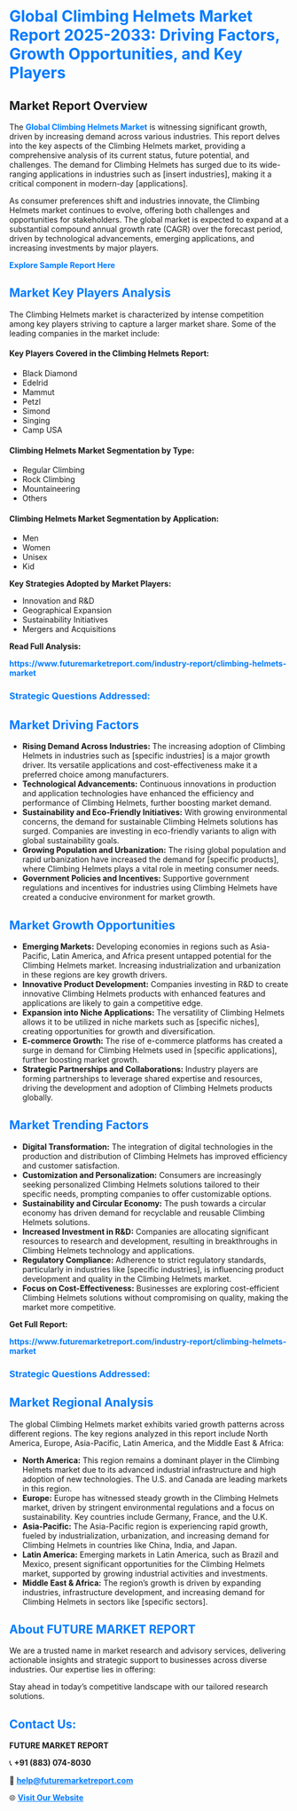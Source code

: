 <h1 style="color: #007BFF;">Global Climbing Helmets Market Report 2025-2033: Driving Factors, Growth Opportunities, and Key Players</h1>

<section id="overview">
<h2>Market Report Overview</h2>
<p>The <a href="https://www.futuremarketreport.com/industry-report/climbing-helmets-market" style="color: #007BFF; text-decoration: none;"><strong>Global Climbing Helmets Market</strong></a> is witnessing significant growth, driven by increasing demand across various industries. This report delves into the key aspects of the Climbing Helmets market, providing a comprehensive analysis of its current status, future potential, and challenges. The demand for Climbing Helmets has surged due to its wide-ranging applications in industries such as [insert industries], making it a critical component in modern-day [applications].</p>
<p>As consumer preferences shift and industries innovate, the Climbing Helmets market continues to evolve, offering both challenges and opportunities for stakeholders. The global market is expected to expand at a substantial compound annual growth rate (CAGR) over the forecast period, driven by technological advancements, emerging applications, and increasing investments by major players.</p>
</section>

<section id="overview">
<p><a href="https://www.futuremarketreport.com/request-sample/reportId=44016" style="color: #007BFF; text-decoration: none;"><strong>Explore Sample Report Here</strong></a></p>
</section>

<section id="key-players">
<h2 style="color: #007BFF;">Market Key Players Analysis</h2>
<p>The Climbing Helmets market is characterized by intense competition among key players striving to capture a larger market share. Some of the leading companies in the market include:</p>
<h4>Key Players Covered in the Climbing Helmets Report:</h4>
<ul><li>Black Diamond</li><li>Edelrid</li><li>Mammut</li><li>Petzl</li><li>Simond</li><li>Singing</li><li>Camp USA</li></ul>
<h4>Climbing Helmets Market Segmentation by Type:</h4>
<ul><li>Regular Climbing</li><li>Rock Climbing</li><li>Mountaineering</li><li>Others</li></ul>

<h4>Climbing Helmets Market Segmentation by Application:</h4>
<ul><li>Men</li><li>Women</li><li>Unisex</li><li>Kid</li></ul>
<p><strong>Key Strategies Adopted by Market Players:</strong></p>
<ul>
<li>Innovation and R&D</li>
<li>Geographical Expansion</li>
<li>Sustainability Initiatives</li>
<li>Mergers and Acquisitions</li>
</ul>
</section>

<section>
<p><strong>Read Full Analysis: </strong></p><a href="https://www.futuremarketreport.com/industry-report/climbing-helmets-market" style="color: #007BFF; text-decoration: none;"><strong>https://www.futuremarketreport.com/industry-report/climbing-helmets-market</strong></a>
<h3 style="color: #007BFF;">Strategic Questions Addressed:</h3>
</section>

<section id="driving-factors">
<h2 style="color: #007BFF;">Market Driving Factors</h2>
<ul>
<li><strong>Rising Demand Across Industries:</strong> The increasing adoption of Climbing Helmets in industries such as [specific industries] is a major growth driver. Its versatile applications and cost-effectiveness make it a preferred choice among manufacturers.</li>
<li><strong>Technological Advancements:</strong> Continuous innovations in production and application technologies have enhanced the efficiency and performance of Climbing Helmets, further boosting market demand.</li>
<li><strong>Sustainability and Eco-Friendly Initiatives:</strong> With growing environmental concerns, the demand for sustainable Climbing Helmets solutions has surged. Companies are investing in eco-friendly variants to align with global sustainability goals.</li>
<li><strong>Growing Population and Urbanization:</strong> The rising global population and rapid urbanization have increased the demand for [specific products], where Climbing Helmets plays a vital role in meeting consumer needs.</li>
<li><strong>Government Policies and Incentives:</strong> Supportive government regulations and incentives for industries using Climbing Helmets have created a conducive environment for market growth.</li>
</ul>
</section>

<section id="growth-opportunities">
<h2 style="color: #007BFF;">Market Growth Opportunities</h2>
<ul>
<li><strong>Emerging Markets:</strong> Developing economies in regions such as Asia-Pacific, Latin America, and Africa present untapped potential for the Climbing Helmets market. Increasing industrialization and urbanization in these regions are key growth drivers.</li>
<li><strong>Innovative Product Development:</strong> Companies investing in R&D to create innovative Climbing Helmets products with enhanced features and applications are likely to gain a competitive edge.</li>
<li><strong>Expansion into Niche Applications:</strong> The versatility of Climbing Helmets allows it to be utilized in niche markets such as [specific niches], creating opportunities for growth and diversification.</li>
<li><strong>E-commerce Growth:</strong> The rise of e-commerce platforms has created a surge in demand for Climbing Helmets used in [specific applications], further boosting market growth.</li>
<li><strong>Strategic Partnerships and Collaborations:</strong> Industry players are forming partnerships to leverage shared expertise and resources, driving the development and adoption of Climbing Helmets products globally.</li>
</ul>
</section>

<section id="trending-factors">
<h2 style="color: #007BFF;">Market Trending Factors</h2>
<ul>
<li><strong>Digital Transformation:</strong> The integration of digital technologies in the production and distribution of Climbing Helmets has improved efficiency and customer satisfaction.</li>
<li><strong>Customization and Personalization:</strong> Consumers are increasingly seeking personalized Climbing Helmets solutions tailored to their specific needs, prompting companies to offer customizable options.</li>
<li><strong>Sustainability and Circular Economy:</strong> The push towards a circular economy has driven demand for recyclable and reusable Climbing Helmets solutions.</li>
<li><strong>Increased Investment in R&D:</strong> Companies are allocating significant resources to research and development, resulting in breakthroughs in Climbing Helmets technology and applications.</li>
<li><strong>Regulatory Compliance:</strong> Adherence to strict regulatory standards, particularly in industries like [specific industries], is influencing product development and quality in the Climbing Helmets market.</li>
<li><strong>Focus on Cost-Effectiveness:</strong> Businesses are exploring cost-efficient Climbing Helmets solutions without compromising on quality, making the market more competitive.</li>
</ul>
</section>

<section>
<p><strong>Get Full Report: </strong></p><a href="https://www.futuremarketreport.com/industry-report/climbing-helmets-market" style="color: #007BFF; text-decoration: none;"><strong>https://www.futuremarketreport.com/industry-report/climbing-helmets-market</strong></a>
<h3 style="color: #007BFF;">Strategic Questions Addressed:</h3>
</section>


<section id="regional-analysis">
<h2 style="color: #007BFF;">Market Regional Analysis</h2>
<p>The global Climbing Helmets market exhibits varied growth patterns across different regions. The key regions analyzed in this report include North America, Europe, Asia-Pacific, Latin America, and the Middle East & Africa:</p>
<ul>
<li><strong>North America:</strong> This region remains a dominant player in the Climbing Helmets market due to its advanced industrial infrastructure and high adoption of new technologies. The U.S. and Canada are leading markets in this region.</li>
<li><strong>Europe:</strong> Europe has witnessed steady growth in the Climbing Helmets market, driven by stringent environmental regulations and a focus on sustainability. Key countries include Germany, France, and the U.K.</li>
<li><strong>Asia-Pacific:</strong> The Asia-Pacific region is experiencing rapid growth, fueled by industrialization, urbanization, and increasing demand for Climbing Helmets in countries like China, India, and Japan.</li>
<li><strong>Latin America:</strong> Emerging markets in Latin America, such as Brazil and Mexico, present significant opportunities for the Climbing Helmets market, supported by growing industrial activities and investments.</li>
<li><strong>Middle East & Africa:</strong> The region’s growth is driven by expanding industries, infrastructure development, and increasing demand for Climbing Helmets in sectors like [specific sectors].</li>
</ul>
</section>

<footer>
<h2 style="color: #007BFF;">About FUTURE MARKET REPORT</h2>
<p>We are a trusted name in market research and advisory services, delivering actionable insights and strategic support to businesses across diverse industries. Our expertise lies in offering:</p>

<p>Stay ahead in today’s competitive landscape with our tailored research solutions.</p>

<h2 style="color: #007BFF;">Contact Us:</h2>
<p><strong>FUTURE MARKET REPORT</strong></p>
<p>📞 <strong>+91 (883) 074-8030</strong></p>
<p>📧 <strong><a href="mailto:help@futuremarketreport.com" style="color: #007BFF;">help@futuremarketreport.com</a></strong></p>
<p>🌐 <strong><a href="https://www.futuremarketreport.com/" style="color: #007BFF;">Visit Our Website</a></strong></p>
</footer>